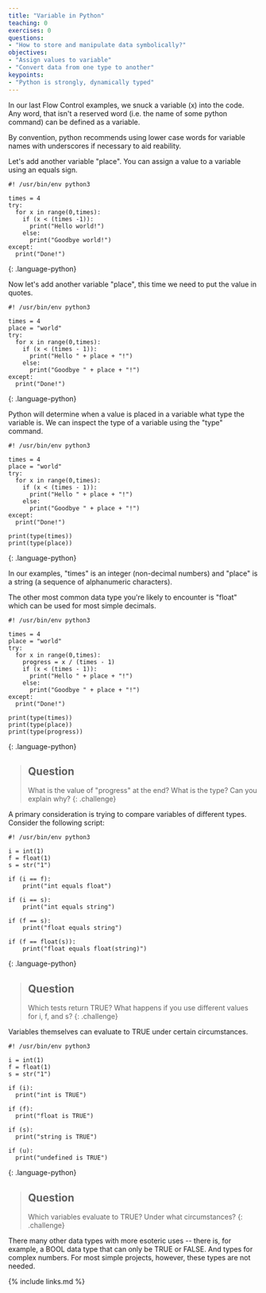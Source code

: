 ```yaml
---
title: "Variable in Python"
teaching: 0
exercises: 0
questions:
- "How to store and manipulate data symbolically?"
objectives:
- "Assign values to variable"
- "Convert data from one type to another"
keypoints:
- "Python is strongly, dynamically typed"
---
```

In our last Flow Control examples, we snuck a variable (x) into the code. Any word, that isn't a reserved word (i.e. the name of some python command) can be defined as a variable.

By convention, python recommends using lower case words for variable names with underscores if necessary to aid reability.

Let's add another variable "place". You can assign a value to a variable using an equals sign.
~~~
#! /usr/bin/env python3

times = 4
try:
  for x in range(0,times):
    if (x < (times -1)):
      print("Hello world!")
    else:
      print("Goodbye world!")
except:
  print("Done!")
~~~
{: .language-python}

Now let's add another variable "place", this time we need to put the value in quotes.

~~~
#! /usr/bin/env python3

times = 4
place = "world"
try:
  for x in range(0,times):
    if (x < (times - 1)):
      print("Hello " + place + "!")
    else:
      print("Goodbye " + place + "!")
except:
  print("Done!")
~~~
{: .language-python}

Python will determine when a value is placed in a variable what type the variable is. We can inspect the type of a variable using the "type" command.

~~~
#! /usr/bin/env python3

times = 4
place = "world"
try:
  for x in range(0,times):
    if (x < (times - 1)):
      print("Hello " + place + "!")
    else:
      print("Goodbye " + place + "!")
except:
  print("Done!")

print(type(times))
print(type(place))
~~~
{: .language-python}

In our examples, "times" is an integer (non-decimal numbers) and "place" is a string (a sequence of alphanumeric characters).

The other most common data type you're likely to encounter is "float" which can be used for most simple decimals.

~~~
#! /usr/bin/env python3

times = 4
place = "world"
try:
  for x in range(0,times):
    progress = x / (times - 1)
    if (x < (times - 1)):
      print("Hello " + place + "!")
    else:
      print("Goodbye " + place + "!")
except:
  print("Done!")

print(type(times))
print(type(place))
print(type(progress))
~~~
{: .language-python}

> ## Question
>
> What is the value of "progress" at the end? What is the type? Can you explain why?
{: .challenge}


A primary consideration is trying to compare variables of different types. Consider the following script:

~~~
#! /usr/bin/env python3

i = int(1)
f = float(1)
s = str("1")

if (i == f):
    print("int equals float")

if (i == s):
    print("int equals string")

if (f == s):
    print("float equals string")

if (f == float(s)):
    print("float equals float(string)")

~~~
{: .language-python}

> ## Question
>
> Which tests return TRUE? What happens if you use different values for i, f, and s?
{: .challenge}


Variables themselves can evaluate to TRUE under certain circumstances.

~~~
#! /usr/bin/env python3

i = int(1)
f = float(1)
s = str("1")

if (i):
  print("int is TRUE")

if (f):
  print("float is TRUE")

if (s):
  print("string is TRUE")

if (u):
  print("undefined is TRUE")

~~~
{: .language-python}

> ## Question
>
> Which variables evaluate to TRUE? Under what circumstances?
{: .challenge}

There many other data types with more esoteric uses -- there is, for example, a BOOL data type that can only be TRUE or FALSE. And types for complex numbers. For most simple projects, however, these types are not needed. 

{% include links.md %}
